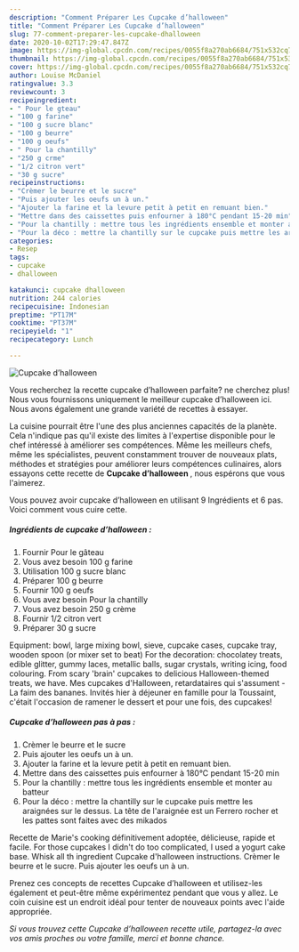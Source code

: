 ```yaml
---
description: "Comment Préparer Les Cupcake d’halloween"
title: "Comment Préparer Les Cupcake d’halloween"
slug: 77-comment-preparer-les-cupcake-dhalloween
date: 2020-10-02T17:29:47.847Z
image: https://img-global.cpcdn.com/recipes/0055f8a270ab6684/751x532cq70/cupcake-dhalloween-photo-principale-de-la-recette.jpg
thumbnail: https://img-global.cpcdn.com/recipes/0055f8a270ab6684/751x532cq70/cupcake-dhalloween-photo-principale-de-la-recette.jpg
cover: https://img-global.cpcdn.com/recipes/0055f8a270ab6684/751x532cq70/cupcake-dhalloween-photo-principale-de-la-recette.jpg
author: Louise McDaniel
ratingvalue: 3.3
reviewcount: 3
recipeingredient:
- " Pour le gteau"
- "100 g farine"
- "100 g sucre blanc"
- "100 g beurre"
- "100 g oeufs"
- " Pour la chantilly"
- "250 g crme"
- "1/2 citron vert"
- "30 g sucre"
recipeinstructions:
- "Crèmer le beurre et le sucre"
- "Puis ajouter les oeufs un à un."
- "Ajouter la farine et la levure petit à petit en remuant bien."
- "Mettre dans des caissettes puis enfourner à 180°C pendant 15-20 min"
- "Pour la chantilly : mettre tous les ingrédients ensemble et monter au batteur"
- "Pour la déco : mettre la chantilly sur le cupcake puis mettre les araignées sur le dessus. La tête de l&#39;araignée est un Ferrero rocher et les pattes sont faites avec des mikados"
categories:
- Resep
tags:
- cupcake
- dhalloween

katakunci: cupcake dhalloween 
nutrition: 244 calories
recipecuisine: Indonesian
preptime: "PT17M"
cooktime: "PT37M"
recipeyield: "1"
recipecategory: Lunch

---
```



![Cupcake d’halloween](https://img-global.cpcdn.com/recipes/0055f8a270ab6684/751x532cq70/cupcake-dhalloween-photo-principale-de-la-recette.jpg)

Vous recherchez la recette cupcake d’halloween parfaite? ne cherchez plus! Nous vous fournissons uniquement le meilleur cupcake d’halloween ici. Nous avons également une grande variété de recettes à essayer.

La cuisine pourrait être l'une des plus anciennes capacités de la planète. Cela n'indique pas qu'il existe des limites à l'expertise disponible pour le chef intéressé à améliorer ses compétences. Même les meilleurs chefs, même les spécialistes, peuvent constamment trouver de nouveaux plats, méthodes et stratégies pour améliorer leurs compétences culinaires, alors essayons cette recette de <strong> Cupcake d’halloween </strong>, nous espérons que vous l'aimerez.

<!--inarticleads1-->

Vous pouvez avoir cupcake d’halloween en utilisant 9 Ingrédients et 6 pas. Voici comment vous cuire cette.

##### Ingrédients de cupcake d’halloween :

1. Fournir  Pour le gâteau
1. Vous avez besoin 100 g farine
1. Utilisation 100 g sucre blanc
1. Préparer 100 g beurre
1. Fournir 100 g oeufs
1. Vous avez besoin  Pour la chantilly
1. Vous avez besoin 250 g crème
1. Fournir 1/2 citron vert
1. Préparer 30 g sucre


Equipment: bowl, large mixing bowl, sieve, cupcake cases, cupcake tray, wooden spoon (or mixer set to beat) For the decoration: chocolatey treats, edible glitter, gummy laces, metallic balls, sugar crystals, writing icing, food colouring. From scary &#39;brain&#39; cupcakes to delicious Halloween-themed treats, we have. Mes cupcakes d&#39;Halloween, retardataires qui s&#39;assument - La faim des bananes. Invités hier à déjeuner en famille pour la Toussaint, c&#39;était l&#39;occasion de ramener le dessert et pour une fois, des cupcakes! 

<!--inarticleads2-->

##### Cupcake d’halloween pas à pas :

1. Crèmer le beurre et le sucre
1. Puis ajouter les oeufs un à un.
1. Ajouter la farine et la levure petit à petit en remuant bien.
1. Mettre dans des caissettes puis enfourner à 180°C pendant 15-20 min
1. Pour la chantilly : mettre tous les ingrédients ensemble et monter au batteur
1. Pour la déco : mettre la chantilly sur le cupcake puis mettre les araignées sur le dessus. La tête de l&#39;araignée est un Ferrero rocher et les pattes sont faites avec des mikados


Recette de Marie&#39;s cooking définitivement adoptée, délicieuse, rapide et facile. For those cupcakes I didn&#39;t do too complicated, I used a yogurt cake base. Whisk all th ingredient Cupcake d&#39;halloween instructions. Crèmer le beurre et le sucre. Puis ajouter les oeufs un à un. 

<!--inarticleads1-->

<p>
Prenez ces concepts de recettes Cupcake d’halloween et utilisez-les également et peut-être même expérimentez pendant que vous y allez. Le coin cuisine est un endroit idéal pour tenter de nouveaux points avec l'aide appropriée.
</p>

<p>
<i>Si vous trouvez cette Cupcake d’halloween recette utile, partagez-la avec vos amis proches ou votre famille, merci et bonne chance.</i>
</p>
